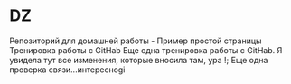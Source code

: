# DZ
Репозиторий для домашней работы - 
Пример простой страницы 
Тренировка работы с GitHab
Еще одна тренировка работы с GitHab. Я увидела тут все изменения, которые вносила там, ура !;
Еще одна проверка связи...интересноgi
